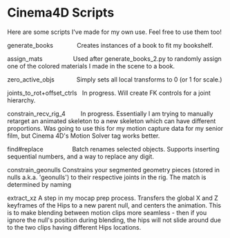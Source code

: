 # Cinema4D Scripts
Here are some scripts I've made for my own use. Feel free to use them too!

generate_books               Creates instances of a book to fit my bookshelf.

assign_mats                  Used after generate_books_2.py to randomly assign one of the colored materials I made in the scene to a book.

zero_active_objs             Simply sets all local transforms to 0 (or 1 for scale.)

joints_to_rot+offset_ctrls   In progress. Will create FK controls for a joint hierarchy.

constrain_recv_rig_4         In progress. Essentially I am trying to manually retarget an animated skeleton to a new skeleton which can have different proportions. Was going to use this for my motion capture data for my senior film, but Cinema 4D's Motion Solver tag works better.

find#replace                 Batch renames selected objects. Supports inserting sequential numbers, and a way to replace any digit.

constrain_geonulls           Constrains your segmented geometry pieces (stored in nulls a.k.a. 'geonulls') to their respective joints in the rig. The match is determined by naming

extract_xz                   A step in my mocap prep process. Transfers the global X and Z keyframes of the Hips to a new parent null, and centers the animation. This is to make blending between motion clips more seamless - then if you ignore the null's position during blending, the hips will not slide around due to the two clips having different Hips locations.
